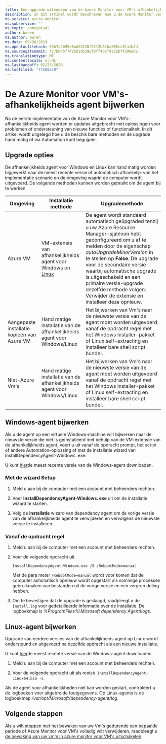 ```yaml
---
title: Een upgrade uitvoeren van de Azure Monitor voor VM's-afhankelijkheids agent | Microsoft Docs
description: In dit artikel wordt beschreven hoe u de Azure Monitor voor VM's dependency agent bijwerkt met behulp van de opdracht regel, de installatie wizard en andere methoden.
ms.service: azure-monitor
ms.subservice: ''
ms.topic: conceptual
author: bwren
ms.author: bwren
ms.date: 09/30/2019
ms.openlocfilehash: 28b7a2b95e8ad23226f92f2b6fba085cc0fa1bfd
ms.sourcegitcommit: f27b045f7425d1d639cf0ff4bcf4752bf4d962d2
ms.translationtype: MT
ms.contentlocale: nl-NL
ms.lasthandoff: 02/23/2020
ms.locfileid: "77565550"
---
```

# <a name="how-to-upgrade-the-azure-monitor-for-vms-dependency-agent"></a>De Azure Monitor voor VM's-afhankelijkheids agent bijwerken

Na de eerste implementatie van de Azure Monitor voor VM's-afhankelijkheids agent worden er updates uitgebracht met oplossingen voor problemen of ondersteuning van nieuwe functies of functionaliteit.  In dit artikel wordt uitgelegd hoe u de beschik bare methoden en de upgrade hand matig of via Automation kunt begrijpen.

## <a name="upgrade-options"></a>Upgrade opties 

De afhankelijkheids agent voor Windows en Linux kan hand matig worden bijgewerkt naar de meest recente versie of automatisch afhankelijk van het implementatie scenario en de omgeving waarin de computer wordt uitgevoerd. De volgende methoden kunnen worden gebruikt om de agent bij te werken.

|Omgeving |Installatie methode |Upgrademethode |
|------------|--------------------|---------------|
|Azure VM | VM-extensie van afhankelijkheids agent voor [Windows](../../virtual-machines/extensions/agent-dependency-windows.md) en [Linux](../../virtual-machines/extensions/agent-dependency-linux.md) | De agent wordt standaard automatisch geüpgraded tenzij u uw Azure Resource Manager-sjabloon hebt geconfigureerd om u af te melden door de eigenschap *autoUpgradeMinorVersion* in te stellen op **False**. De upgrade voor de secundaire versie waarbij automatische upgrade is uitgeschakeld en een primaire versie-upgrade dezelfde methode volgen: Verwijder de extensie en installeer deze opnieuw. |
| Aangepaste installatie kopieën van Azure VM | Hand matige installatie van de afhankelijkheids agent voor Windows/Linux | Het bijwerken van Vm's naar de nieuwste versie van de agent moet worden uitgevoerd vanaf de opdracht regel met het Windows Installer-pakket of Linux self-extracting en installeer bare shell script bundel.|
| Niet-Azure Vm's | Hand matige installatie van de afhankelijkheids agent voor Windows/Linux | Het bijwerken van Vm's naar de nieuwste versie van de agent moet worden uitgevoerd vanaf de opdracht regel met het Windows Installer-pakket of Linux self-extracting en installeer bare shell script bundel. |

## <a name="upgrade-windows-agent"></a>Windows-agent bijwerken 

Als u de agent op een virtuele Windows-machine wilt bijwerken naar de nieuwste versie die niet is geïnstalleerd met behulp van de VM-extensie van de afhankelijkheids agent, voert u uit vanaf de opdracht prompt, het script of andere Automation-oplossing of met de installatie wizard van InstallDependencyAgent-Windows. exe.  

U kunt [hier](https://aka.ms/dependencyagentwindows)de meest recente versie van de Windows-agent downloaden.

### <a name="using-the-setup-wizard"></a>Met de wizard Setup

1. Meld u aan bij de computer met een account met beheerders rechten.

2. Voer **InstallDependencyAgent-Windows. exe** uit om de installatie wizard te starten.
   
3. Volg de **installatie** wizard van dependency agent om de vorige versie van de afhankelijkheids agent te verwijderen en vervolgens de nieuwste versie te installeren.


### <a name="from-the-command-line"></a>Vanaf de opdracht regel

1. Meld u aan bij de computer met een account met beheerders rechten.

2. Voer de volgende opdracht uit.

    ```dos
    InstallDependencyAgent-Windows.exe /S /RebootMode=manual
    ```

    Met de para meter `/RebootMode=manual` wordt voor komen dat de computer automatisch opnieuw wordt opgestart als sommige processen gebruikmaken van bestanden uit de vorige versie en een vergren deling hebben. 

3. Om te bevestigen dat de upgrade is geslaagd, raadpleegt u de `install.log` voor gedetailleerde informatie over de installatie. De logboekmap is *%ProgramFiles%\Microsoft dependency Agent\logs*.

## <a name="upgrade-linux-agent"></a>Linux-agent bijwerken 

Upgrade van eerdere versies van de afhankelijkheids agent op Linux wordt ondersteund en uitgevoerd na dezelfde opdracht als een nieuwe installatie.

U kunt [hier](https://aka.ms/dependencyagentlinux)de meest recente versie van de Windows-agent downloaden.

1. Meld u aan bij de computer met een account met beheerders rechten.

2. Voer de volgende opdracht uit als root`sh InstallDependencyAgent-Linux64.bin -s`. 

Als de agent voor afhankelijkheden niet kan worden gestart, controleert u de logboeken voor uitgebreide foutgegevens. Op Linux-agents is de logboekmap */var/opt/Microsoft/dependency-agent/log*. 

## <a name="next-steps"></a>Volgende stappen

Als u wilt stoppen met het bewaken van uw Vm's gedurende een bepaalde periode of Azure Monitor voor VM's volledig wilt verwijderen, raadpleegt u [de bewaking van uw vm's in azure monitor voor VM's uitschakelen](vminsights-optout.md).
